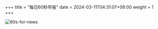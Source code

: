 +++
title = "每日60秒早报"
date = 2024-03-11T04:31:07+08:00
weight = 1
+++

![60s-for-news](/img/zaobao/zaobao.png "由 ALAPI 提供支持")
